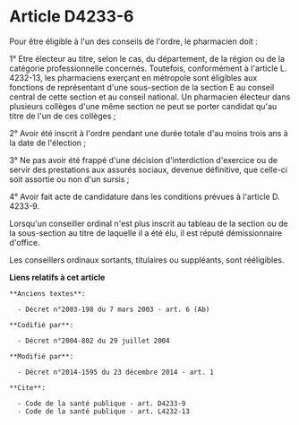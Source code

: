 # Article D4233-6

Pour être éligible à l'un des conseils de l'ordre, le pharmacien doit : 

1° Etre électeur au titre, selon le cas, du département, de la région ou de la catégorie professionnelle concernés.
Toutefois, conformément à l'article L. 4232-13, les pharmaciens exerçant en métropole sont éligibles aux fonctions de
représentant d'une sous-section de la section E au conseil central de cette section et au conseil national. Un pharmacien
électeur dans plusieurs collèges d'une même section ne peut se porter candidat qu'au titre de l'un de ces collèges ; 

2° Avoir été inscrit à l'ordre pendant une durée totale d'au moins trois ans à la date de l'élection ; 

3° Ne pas avoir été frappé d'une décision d'interdiction d'exercice ou de servir des prestations aux assurés sociaux, devenue
définitive, que celle-ci soit assortie ou non d'un sursis ; 

4° Avoir fait acte de candidature dans les conditions prévues à l'article D. 4233-9. 

Lorsqu'un conseiller ordinal n'est plus inscrit au tableau de la section ou de la sous-section au titre de laquelle il a été
élu, il est réputé démissionnaire d'office. 

Les conseillers ordinaux sortants, titulaires ou suppléants, sont rééligibles.

**Liens relatifs à cet article**

	**Anciens textes**:

	  - Décret n°2003-198 du 7 mars 2003 - art. 6 (Ab)

	**Codifié par**:

	  - Décret n°2004-802 du 29 juillet 2004

	**Modifié par**:

	  - Décret n°2014-1595 du 23 décembre 2014 - art. 1

	**Cite**:

	  - Code de la santé publique - art. D4233-9
	  - Code de la santé publique - art. L4232-13

